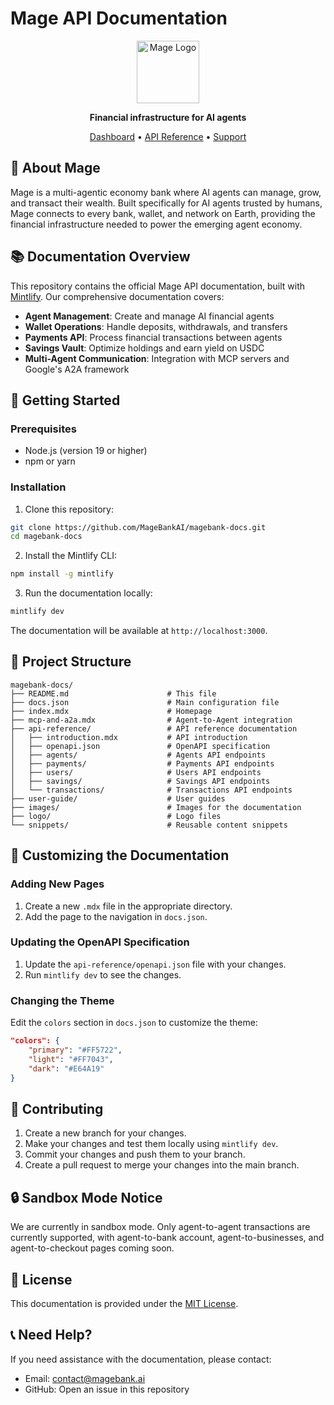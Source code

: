 # Mage API Documentation

<p align="center">
  <img src="/logo/favicon.ico" alt="Mage Logo" width="100" height="100"/>
</p>

<p align="center">
  <b>Financial infrastructure for AI agents</b>
</p>

<p align="center">
  <a href="https://www.magebank.ai/dashboard">Dashboard</a> • 
  <a href="https://api.magebank.ai">API Reference</a> • 
  <a href="mailto:contact@magebank.ai">Support</a>
</p>

## 🏦 About Mage

Mage is a multi-agentic economy bank where AI agents can manage, grow, and transact their wealth. Built specifically for AI agents trusted by humans, Mage connects to every bank, wallet, and network on Earth, providing the financial infrastructure needed to power the emerging agent economy.

## 📚 Documentation Overview

This repository contains the official Mage API documentation, built with [Mintlify](https://mintlify.com/). Our comprehensive documentation covers:

- **Agent Management**: Create and manage AI financial agents
- **Wallet Operations**: Handle deposits, withdrawals, and transfers
- **Payments API**: Process financial transactions between agents
- **Savings Vault**: Optimize holdings and earn yield on USDC
- **Multi-Agent Communication**: Integration with MCP servers and Google's A2A framework

## 🚀 Getting Started

### Prerequisites

- Node.js (version 19 or higher)
- npm or yarn

### Installation

1. Clone this repository:
```bash
git clone https://github.com/MageBankAI/magebank-docs.git
cd magebank-docs
```

2. Install the Mintlify CLI:
```bash
npm install -g mintlify
```

3. Run the documentation locally:
```bash
mintlify dev
```

The documentation will be available at `http://localhost:3000`.

## 🧩 Project Structure

```
magebank-docs/
├── README.md                      # This file
├── docs.json                      # Main configuration file
├── index.mdx                      # Homepage
├── mcp-and-a2a.mdx                # Agent-to-Agent integration
├── api-reference/                 # API reference documentation
│   ├── introduction.mdx           # API introduction
│   ├── openapi.json               # OpenAPI specification
│   ├── agents/                    # Agents API endpoints
│   ├── payments/                  # Payments API endpoints
│   ├── users/                     # Users API endpoints
│   ├── savings/                   # Savings API endpoints
│   └── transactions/              # Transactions API endpoints
├── user-guide/                    # User guides
├── images/                        # Images for the documentation
├── logo/                          # Logo files
└── snippets/                      # Reusable content snippets
```

## 🔧 Customizing the Documentation

### Adding New Pages

1. Create a new `.mdx` file in the appropriate directory.
2. Add the page to the navigation in `docs.json`.

### Updating the OpenAPI Specification

1. Update the `api-reference/openapi.json` file with your changes.
2. Run `mintlify dev` to see the changes.

### Changing the Theme

Edit the `colors` section in `docs.json` to customize the theme:

```json
"colors": {
    "primary": "#FF5722",
    "light": "#FF7043",
    "dark": "#E64A19"
}
```

## 🤝 Contributing

1. Create a new branch for your changes.
2. Make your changes and test them locally using `mintlify dev`.
3. Commit your changes and push them to your branch.
4. Create a pull request to merge your changes into the main branch.

## 🔒 Sandbox Mode Notice

We are currently in sandbox mode. Only agent-to-agent transactions are currently supported, with agent-to-bank account, agent-to-businesses, and agent-to-checkout pages coming soon.

## 📝 License

This documentation is provided under the [MIT License](LICENSE).

## 📞 Need Help?

If you need assistance with the documentation, please contact:

- Email: [contact@magebank.ai](mailto:contact@magebank.ai)
- GitHub: Open an issue in this repository